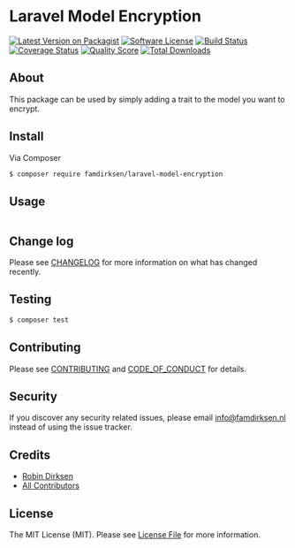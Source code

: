 # Laravel Model Encryption

[![Latest Version on Packagist][ico-version]][link-packagist]
[![Software License][ico-license]](LICENSE.md)
[![Build Status][ico-travis]][link-travis]
[![Coverage Status][ico-scrutinizer]][link-scrutinizer]
[![Quality Score][ico-code-quality]][link-code-quality]
[![Total Downloads][ico-downloads]][link-downloads]

## About

This package can be used by simply adding a trait to the model you want to encrypt.

## Install

Via Composer

``` bash
$ composer require famdirksen/laravel-model-encryption
```

## Usage

``` php

```

## Change log

Please see [CHANGELOG](CHANGELOG.md) for more information on what has changed recently.

## Testing

``` bash
$ composer test
```

## Contributing

Please see [CONTRIBUTING](CONTRIBUTING.md) and [CODE_OF_CONDUCT](CODE_OF_CONDUCT.md) for details.

## Security

If you discover any security related issues, please email info@famdirksen.nl instead of using the issue tracker.

## Credits

- [Robin Dirksen][link-author]
- [All Contributors][link-contributors]

## License

The MIT License (MIT). Please see [License File](LICENSE.md) for more information.

[ico-version]: https://img.shields.io/packagist/v/famdirksen/digicp.svg?style=flat-square
[ico-license]: https://img.shields.io/badge/license-MIT-brightgreen.svg?style=flat-square
[ico-travis]: https://img.shields.io/travis/famdirksen/digicp/master.svg?style=flat-square
[ico-scrutinizer]: https://img.shields.io/scrutinizer/coverage/g/famdirksen/digicp.svg?style=flat-square
[ico-code-quality]: https://img.shields.io/scrutinizer/g/famdirksen/digicp.svg?style=flat-square
[ico-downloads]: https://img.shields.io/packagist/dt/famdirksen/digicp.svg?style=flat-square

[link-packagist]: https://packagist.org/packages/famdirksen/digicp
[link-travis]: https://travis-ci.org/famdirksen/digicp
[link-scrutinizer]: https://scrutinizer-ci.com/g/famdirksen/digicp/code-structure
[link-code-quality]: https://scrutinizer-ci.com/g/famdirksen/digicp
[link-downloads]: https://packagist.org/packages/famdirksen/digicp
[link-author]: https://github.com/famdirksen
[link-contributors]: ../../contributors
